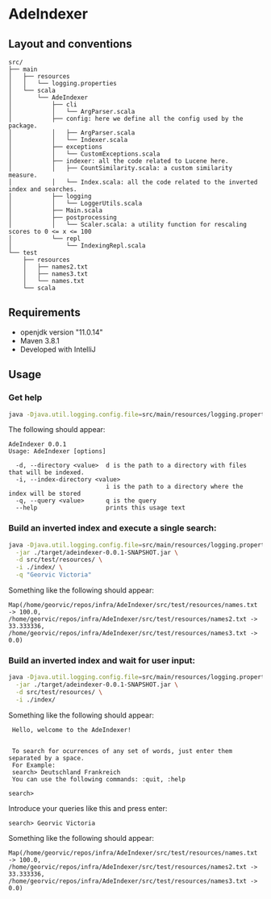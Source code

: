 # AdeIndexer

## Layout and conventions

```text
src/
├── main
│   ├── resources
│   │   └── logging.properties
│   └── scala
│       └── AdeIndexer
│           ├── cli
│           │   └── ArgParser.scala
│           ├── config: here we define all the config used by the package.
│           │   ├── ArgParser.scala
│           │   └── Indexer.scala
│           ├── exceptions
│           │   └── CustomExceptions.scala
│           ├── indexer: all the code related to Lucene here.
│           │   ├── CountSimilarity.scala: a custom similarity measure.
│           │   └── Index.scala: all the code related to the inverted index and searches.
│           ├── logging
│           │   └── LoggerUtils.scala
│           ├── Main.scala
│           ├── postprocessing
│           │   └── Scaler.scala: a utility function for rescaling scores to 0 <= x <= 100
│           └── repl
│               └── IndexingRepl.scala
└── test
    ├── resources
    │   ├── names2.txt
    │   ├── names3.txt
    │   └── names.txt
    └── scala
```

## Requirements

- openjdk version "11.0.14"
- Maven 3.8.1
- Developed with IntelliJ

## Usage

### Get help

```bash
java -Djava.util.logging.config.file=src/main/resources/logging.properties -jar ./target/adeindexer-0.0.1-SNAPSHOT.jar --help
```

The following should appear:

```commandline
AdeIndexer 0.0.1
Usage: AdeIndexer [options]

  -d, --directory <value>  d is the path to a directory with files that will be indexed.
  -i, --index-directory <value>
                           i is the path to a directory where the index will be stored
  -q, --query <value>      q is the query
  --help                   prints this usage text
```

### Build an inverted index and execute a single search:

```bash
java -Djava.util.logging.config.file=src/main/resources/logging.properties \
  -jar ./target/adeindexer-0.0.1-SNAPSHOT.jar \
  -d src/test/resources/ \
  -i ./index/ \
  -q "Georvic Victoria"
```

Something like the following should appear:

```commandline
Map(/home/georvic/repos/infra/AdeIndexer/src/test/resources/names.txt -> 100.0, /home/georvic/repos/infra/AdeIndexer/src/test/resources/names2.txt -> 33.333336, /home/georvic/repos/infra/AdeIndexer/src/test/resources/names3.txt -> 0.0)
```

### Build an inverted index and wait for user input:

```bash
java -Djava.util.logging.config.file=src/main/resources/logging.properties \
  -jar ./target/adeindexer-0.0.1-SNAPSHOT.jar \
  -d src/test/resources/ \
  -i ./index/
```

Something like the following should appear:

```commandline
 Hello, welcome to the AdeIndexer!


 To search for ocurrences of any set of words, just enter them separated by a space.
 For Example:
 search> Deutschland Frankreich
 You can use the following commands: :quit, :help

search> 
```

Introduce your queries like this and press enter:

```commandline
search> Georvic Victoria
```

Something like the following should appear:

```commandline
Map(/home/georvic/repos/infra/AdeIndexer/src/test/resources/names.txt -> 100.0, /home/georvic/repos/infra/AdeIndexer/src/test/resources/names2.txt -> 33.333336, /home/georvic/repos/infra/AdeIndexer/src/test/resources/names3.txt -> 0.0)
```
